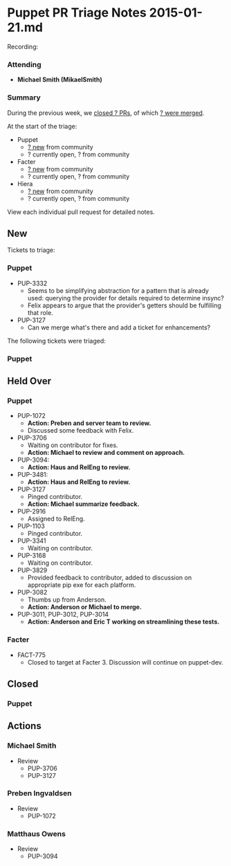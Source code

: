 # Puppet PR Triage Notes 2015-01-21.md

Recording: 

### Attending

* **Michael Smith (MikaelSmith)**

### Summary

During the previous week, we [closed ? PRs](https://github.com/pulls?q=repo%3Apuppetlabs%2Fpuppet+repo%3Apuppetlabs%2Ffacter+repo%3Apuppetlabs%2Fhiera+is%3Apr+label%3ATriaged+closed%3A%222015-01-14+..+2015-01-21%22++-label%3APL), of which [? were merged](https://github.com/pulls?q=repo%3Apuppetlabs%2Fpuppet+repo%3Apuppetlabs%2Ffacter+repo%3Apuppetlabs%2Fhiera+is%3Apr+label%3ATriaged+merged%3A%222015-01-14+..+2015-01-21%22+-label%3APL).

At the start of the triage:

* Puppet
  - [? new](https://github.com/puppetlabs/puppet/pulls?q=is%3Apr+created%3A%222015-01-14+..+2015-01-21%22+-label%3APL) from community
  - ? currently open, ? from community
* Facter
  - [? new](https://github.com/puppetlabs/facter/pulls?q=is%3Apr+created%3A%222015-01-14+..+2015-01-21%22+-label%3APL) from community
  - ? currently open, ? from community
* Hiera
  - [? new](https://github.com/puppetlabs/hiera/pulls?q=is%3Apr+created%3A%222015-01-14+..+2015-01-21%22+-label%3APL) from community
  - ? currently open, ? from community

View each individual pull request for detailed notes.

## New

Tickets to triage:

### Puppet
* PUP-3332
  - Seems to be simplifying abstraction for a pattern that is already used: querying the provider for details required to determine insync?
  - Felix appears to argue that the provider's getters should be fulfilling that role.
* PUP-3127
  - Can we merge what's there and add a ticket for enhancements?

The following tickets were triaged:

### Puppet


## Held Over

### Puppet
* PUP-1072
  - **Action: Preben and server team to review.**
  - Discussed some feedback with Felix.
* PUP-3706
  - Waiting on contributor for fixes.
  - **Action: Michael to review and comment on approach.**
* PUP-3094:
  - **Action: Haus and RelEng to review.**
* PUP-3481:
  - **Action: Haus and RelEng to review.**
* PUP-3127
  - Pinged contributor.
  - **Action: Michael summarize feedback.**
* PUP-2916
  - Assigned to RelEng.
* PUP-1103
  - Pinged contributor.
* PUP-3341
  - Waiting on contributor.
* PUP-3168
  - Waiting on contributor.
* PUP-3829
  - Provided feedback to contributor, added to discussion on appropriate pip exe for each platform.
* PUP-3082
  - Thumbs up from Anderson.
  - **Action: Anderson or Michael to merge.**
* PUP-3011, PUP-3012, PUP-3014
  - **Action: Anderson and Eric T working on streamlining these tests.**

### Facter
* FACT-775
  - Closed to target at Facter 3. Discussion will continue on puppet-dev.

## Closed

### Puppet

## Actions

### Michael Smith
* Review
  - PUP-3706
  - PUP-3127

### Preben Ingvaldsen
* Review
  - PUP-1072

### Matthaus Owens
* Review
  - PUP-3094

